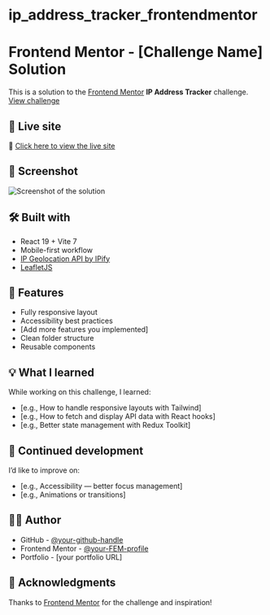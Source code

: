 # ip_address_tracker_frontendmentor

# Frontend Mentor - [Challenge Name] Solution

This is a solution to the [Frontend Mentor](https://www.frontendmentor.io/challenges/ip-address-tracker-I8-0yYAH0) **IP Address Tracker** challenge.  
[View challenge](https://www.frontendmentor.io/challenges/your-challenge-slug-here)

## 🔗 Live site

🔗 [Click here to view the live site](https://your-live-site-url.com)

## 📸 Screenshot

![Screenshot of the solution](./screenshot.jpg)

## 🛠️ Built with

- React 19 + Vite 7
- Mobile-first workflow
- [IP Geolocation API by IPify](https://geo.ipify.org/)
- [LeafletJS](https://leafletjs.com/)

## 🚀 Features

- Fully responsive layout
- Accessibility best practices
- [Add more features you implemented]
- Clean folder structure
- Reusable components

## 💡 What I learned

While working on this challenge, I learned:

- [e.g., How to handle responsive layouts with Tailwind]
- [e.g., How to fetch and display API data with React hooks]
- [e.g., Better state management with Redux Toolkit]

## 🧠 Continued development

I’d like to improve on:

- [e.g., Accessibility — better focus management]
- [e.g., Animations or transitions]

## 👩‍💻 Author

- GitHub - [@your-github-handle](https://github.com/your-handle)
- Frontend Mentor - [@your-FEM-profile](https://www.frontendmentor.io/profile/your-profile)
- Portfolio - [your portfolio URL]

## 🤝 Acknowledgments

Thanks to [Frontend Mentor](https://www.frontendmentor.io/) for the challenge and inspiration!
